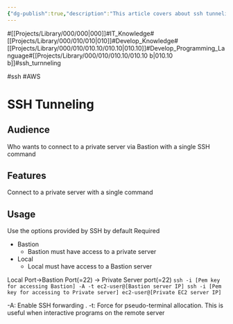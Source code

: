```yaml
---
{"dg-publish":true,"description":"This article covers about ssh tunneling. You can pass through by one command","permalink":"/projects/library/000/010/010-10/010-10-b/","dgPassFrontmatter":true,"noteIcon":"0","created":"2024-06-06T14:13:28.686+09:00","updated":"2024-06-14T13:56:28.228+09:00"}
---
```


#[[Projects/Library/000/000\|000]]#IT_Knowledge#[[Projects/Library/000/010/010\|010]]#Develop_Knowledge#[[Projects/Library/000/010/010.10/010.10\|010.10]]#Develop_Programming_Language#[[Projects/Library/000/010/010.10/010.10 b\|010.10 b]]#ssh_turnneling

#ssh #AWS 
# SSH Tunneling

## Audience
Who wants to connect to a private server via Bastion with a single SSH command

## Features
Connect to a private server with a single command
## Usage

Use the options provided by SSH by default
Required
- Bastion 
	- Bastion must have access to a private server
- Local
	- Local must have access to a Bastion server

Local Port->Bastion Port(=22) -> Private Server port(=22)
`ssh -i [Pem key for accessing Bastion] -A -t ec2-user@[Bastion server IP] ssh -i [Pem key for accessing to Private server] ec2-user@[Private EC2 server IP]`

-A: Enable SSH forwarding . 
-t: Force for pseudo-terminal allocation. This is useful when interactive programs on the remote server